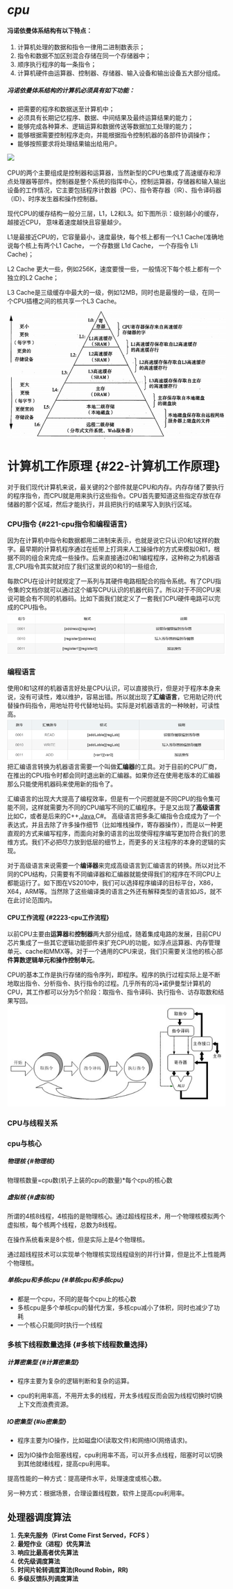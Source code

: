 # _cpu_

#### 冯诺依曼体系结构有以下特点：

1. 计算机处理的数据和指令一律用二进制数表示；
2. 指令和数据不加区别混合存储在同一个存储器中；
3. 顺序执行程序的每一条指令；
4. 计算机硬件由运算器、控制器、存储器、输入设备和输出设备五大部分组成。

##### 冯诺依曼体系结构的计算机必须具有如下功能：

* 把需要的程序和数据送至计算机中；
* 必须具有长期记忆程序、数据、中间结果及最终运算结果的能力；
* 能够完成各种算术、逻辑运算和数据传送等数据加工处理的能力；
* 能够根据需要控制程序走向，并能根据指令控制机器的各部件协调操作；
* 能够按照要求将处理结果输出给用户。

![](blob:file:///45ec0e69-3c82-4b64-b29d-607e1a15d9ca)

CPU的两个主要组成是控制器和运算器，当然新型的CPU也集成了高速缓存和浮点处理器等部件。控制器是整个系统的指挥中心，控制运算器，存储器和输入输出设备的工作情况，它主要包括程序计数器（PC）、指令寄存器（IR）、指令译码器（ID）、时序发生器和操作控制器。

现代CPU的缓存结构一般分三层，L1，L2和L3。如下图所示：级别越小的缓存，越接近CPU， 意味着速度越快且容量越少。

L1是最接近CPU的，它容量最小，速度最快，每个核上都有一个L1 Cache\(准确地说每个核上有两个L1 Cache， 一个存数据 L1d Cache， 一个存指令 L1i Cache\)；

L2 Cache 更大一些，例如256K，速度要慢一些，一般情况下每个核上都有一个独立的L2 Cache；

L3 Cache是三级缓存中最大的一级，例如12MB，同时也是最慢的一级，在同一个CPU插槽之间的核共享一个L3 Cache。

![](/assets/importcuc.png)

# 计算机工作原理 {#22-计算机工作原理}

对于我们现代计算机来说，最关键的2个部件就是CPU和内存。内存存储了要执行的程序指令，而CPU就是用来执行这些指令。CPU首先要知道这些指定存放在存储器的那个区域，然后才能执行，并且把执行的结果写入到执行区域。

### CPU指令 {#221-cpu指令和编程语言}

因为在计算机中指令和数据都用二进制来表示，也就是说它只认识0和1这样的数字。最早期的计算机程序通过在纸带上打洞来人工操操作的方式来模拟0和1，根据不同的组合来完成一些操作。后来直接通过0和1编程程序，这种称之为机器语言,CPU指令其实就对应了我们这里说的0和1的一些组合,

每款CPU在设计时就规定了一系列与其硬件电路相配合的指令系统。有了CPU指令集的文档你就可以通过这个编写CPU认识的机器代码了。所以对于不同CPU来说可能会有不同的机器码。比如下面我们就定义了一套我们CPU硬件电路可以完成的CPU指令。![](/assets/importzhiling.png)

### 编程语言

使用0和1这样的机器语言好处是CPU认识，可以直接执行，但是对于程序本身来说，没有可读性，难以维护，容易出错。所以就出现了**汇编语言**，它用助记符\(代替操作码指令，用地址符号代替地址码。实际是对机器语言的一种映射，可读性高。![](/assets/import汇编.png)把汇编语言转换为机器语言需要一个叫做**汇编器**的工具。对于目前的CPU厂商，在推出的CPU指令时都会同时退出新的汇编器。如果你还在使用老版本的汇编器那么只能使用机器码来使用新的指令了。

汇编语言的出现大大提高了编程效率，但是有一个问题就是不同CPU的指令集可能不同，这样就需要为不同的CPU编写不同的汇编程序。于是又出现了**高级语言**比如C，或者是后来的C++,[Java](http://lib.csdn.net/base/javase),C\#。 高级语言把多条汇编指令合成成为了一个表达式，并且去除了许多操作细节（比如堆栈操作，寄存器操作），而是以一种更直观的方式来编写程序，而面向对象的语言的出现使得程序编写更加符合我们的思维方式。我们不必把尽力放到低层的细节上，而更多的关注程序的本身的逻辑的实现。

对于高级语言来说需要一个**编译器**来完成高级语言到汇编语言的转换。所以对比不同的CPU结构，只需要有不同编译器和汇编器就能使得我们的程序在不同CPU上都能运行了。如下图在VS2010中，我们可以选择程序编译的目标平台，X86，X64，ARM等。当然除了这些编译类的语言之外还有解释类型的语言如JS，就不在此讨论范围内。

#### CPU工作流程 {#2223-cpu工作流程}

以前CPU主要由**运算器**和**控制器**两大部分组成，随着集成电路的发展，目前CPU芯片集成了一些其它逻辑功能部件来扩充CPU的功能，如浮点运算器、内存管理单元、cache和MMX等。对于一个通用的CPU来说，我们只需要关注他的核心部**件算数逻辑单元和操作控制单元**。

CPU的基本工作是执行存储的指令序列，即程序。程序的执行过程实际上是不断地取出指令、分析指令、执行指令的过程。几乎所有的冯•诺伊曼型计算机的CPU，其工作都可以分为5个阶段：取指令、指令译码、执行指令、访存取数和结果写回。![](/assets/importcpuzhi.png)

### CPU与线程关系

### cpu与核心

##### 物理核 {#物理核}

物理核数量=cpu数\(机子上装的cpu的数量\)\*每个cpu的核心数

##### 虚拟核 {#虚拟核}

所谓的4核8线程，4核指的是物理核心。通过超线程技术，用一个物理核模拟两个虚拟核，每个核两个线程，总数为8线程。

在操作系统看来是8个核，但是实际上是4个物理核。

通过超线程技术可以实现单个物理核实现线程级别的并行计算，但是比不上性能两个物理核。

##### 单核cpu和多核cpu {#单核cpu和多核cpu}

* 都是一个cpu，不同的是每个cpu上的核心数
* 多核cpu是多个单核cpu的替代方案，多核cpu减小了体积，同时也减少了功耗
* 一个核心只能同时执行一个线程

### 多核下线程数量选择 {#多核下线程数量选择}

##### 计算密集型 {#计算密集型}

* 程序主要为复杂的逻辑判断和复杂的运算。

* cpu的利用率高，不用开太多的线程，开太多线程反而会因为线程切换时切换上下文而浪费资源。

##### IO密集型 {#io密集型}

* 程序主要为IO操作，比如磁盘IO\(读取文件\)和网络IO\(网络请求\)。

* 因为IO操作会阻塞线程，cpu利用率不高，可以开多点线程，阻塞时可以切换到其他就绪线程，提高cpu利用率。

提高性能的一种方式：提高硬件水平，处理速度或核心数。

另一种方式：根据场景，合理设置线程数，软件上提高cpu利用率。

## 处理器调度算法

1. **先来先服务（First Come First Served，FCFS ）**
2. **最短作业（进程）优先算法**
3. **响应比最高者优先算法**
4. **优先级调度算法**
5. **时间片轮转调度算法\(Round Robin，RR\)**
6. **多级反馈队列调度算法**



